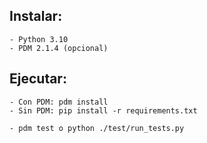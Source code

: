 ## Instalar:

    - Python 3.10
    - PDM 2.1.4 (opcional)

## Ejecutar:

    - Con PDM: pdm install
    - Sin PDM: pip install -r requirements.txt

    - pdm test o python ./test/run_tests.py
